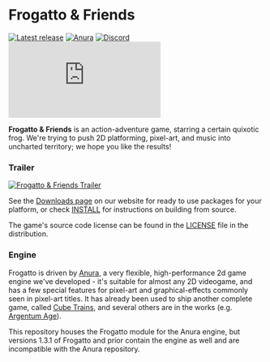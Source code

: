 # Frogatto & Friends
[![Latest release](https://img.shields.io/github/v/tag/frogatto/frogatto?label=Latest%20release)](https://github.com/frogatto/frogatto/releases) [![Anura](https://img.shields.io/badge/Engine-Anura-informational)](https://github.com/anura-engine/anura) [![Discord](https://img.shields.io/discord/225816341737766912?label=Discord&logo=Discord&logoColor=white)](https://discord.gg/duSVAX3) [![Matrix](https://img.shields.io/matrix/frogatto:matrix.org?label=Matrix)](https://matrix.to/#/!CBBwOSRlKVFiheKBpP:matrix.org)

**Frogatto & Friends** is an action-adventure game, starring a certain quixotic frog.  We're trying to push 2D platforming, pixel-art, and music into uncharted territory; we hope you like the results!

### Trailer
[![Frogatto & Friends Trailer](http://img.youtube.com/vi/9SYAcXnWc2M/0.jpg)](http://www.youtube.com/watch?v=9SYAcXnWc2M "Frogatto & Friends Trailer")

See the [Downloads page](http://www.frogatto.com/download) on our website for ready to use packages for your platform, or check [INSTALL](/INSTALL) for instructions on building from source.

The game's source code license can be found in the [LICENSE](/LICENSE) file in the distribution.

### Engine
Frogatto is driven by [Anura](https://github.com/anura-engine/anura), a very flexible, high-performance 2d game engine we've developed - it's suitable for almost any 2D videogame, and has a few special features for pixel-art and graphical-effects commonly seen in pixel-art titles.  It has already been used to ship another complete game, called [Cube Trains](https://ddr0.ca/cube%20trains/index), and several others are in the works (e.g. [Argentum Age](https://github.com/davewx7/citadel)).

This repository houses the Frogatto module for the Anura engine, but versions 1.3.1 of Frogatto and prior contain the engine as well and are incompatible with the Anura repository.
